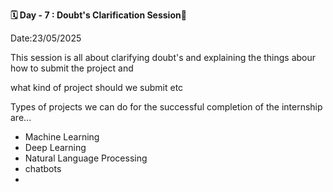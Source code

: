**🗓 Day - 7 : Doubt's Clarification Session🚀**

Date:23/05/2025

This session is all about clarifying doubt's and explaining the things abour how to submit the project and

what kind of project should we submit etc

Types of projects we can do for the successful completion of the internship are...
- Machine Learning
- Deep Learning
- Natural Language Processing
- chatbots
- 
